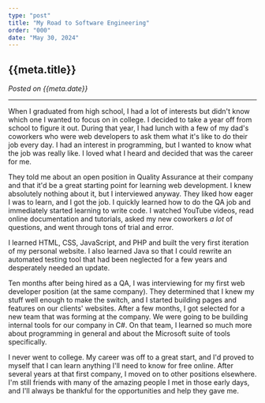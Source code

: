 ```yaml
---
type: "post"
title: "My Road to Software Engineering"
order: "000"
date: "May 30, 2024"
---
```


## {{meta.title}}

*Posted on {{meta.date}}*

---

<div class="md-indent"></div>

When I graduated from high school, I had a lot of interests but didn't know which one I wanted to focus on in college. I decided to take a year off from school to figure it out. During that year, I had lunch with a few of my dad's coworkers who were web developers to ask them what it's like to do their job every day. I had an interest in programming, but I wanted to know what the job was really like. I loved what I heard and decided that was the career for me.

<div class="md-indent"></div>

They told me about an open position in Quality Assurance at their company and that it'd be a great starting point for learning web development. I knew absolutely nothing about it, but I interviewed anyway. They liked how eager I was to learn, and I got the job. I quickly learned how to do the QA job and immediately started learning to write code. I watched YouTube videos, read online documentation and tutorials, asked my new coworkers *a lot* of questions, and went through tons of trial and error.

<div class="md-indent"></div>

I learned HTML, CSS, JavaScript, and PHP and built the very first iteration of my personal website. I also learned Java so that I could rewrite an automated testing tool that had been neglected for a few years and desperately needed an update.

<div class="md-indent"></div>

Ten months after being hired as a QA, I was interviewing for my first web developer position (at the same company). They determined that I knew my stuff well enough to make the switch, and I started building pages and features on our clients' websites. After a few months, I got selected for a new team that was forming at the company. We were going to be building internal tools for our company in C#. On that team, I learned so much more about programming in general and about the Microsoft suite of tools specifically.

<div class="md-indent"></div>

I never went to college. My career was off to a great start, and I'd proved to myself that I can learn anything I'll need to know for free online. After several years at that first company, I moved on to other positions elsewhere. I'm still friends with many of the amazing people I met in those early days, and I'll always be thankful for the opportunities and help they gave me.
